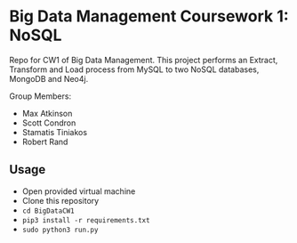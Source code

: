 # Big Data Management Coursework 1: NoSQL
Repo for CW1 of Big Data Management. This project performs an Extract, Transform and Load process from MySQL to two NoSQL databases, MongoDB and Neo4j.

Group Members:
- Max Atkinson
- Scott Condron
- Stamatis Tiniakos
- Robert Rand

## Usage
- Open provided virtual machine
- Clone this repository
- `cd BigDataCW1`
- `pip3 install -r requirements.txt`
- `sudo python3 run.py`
